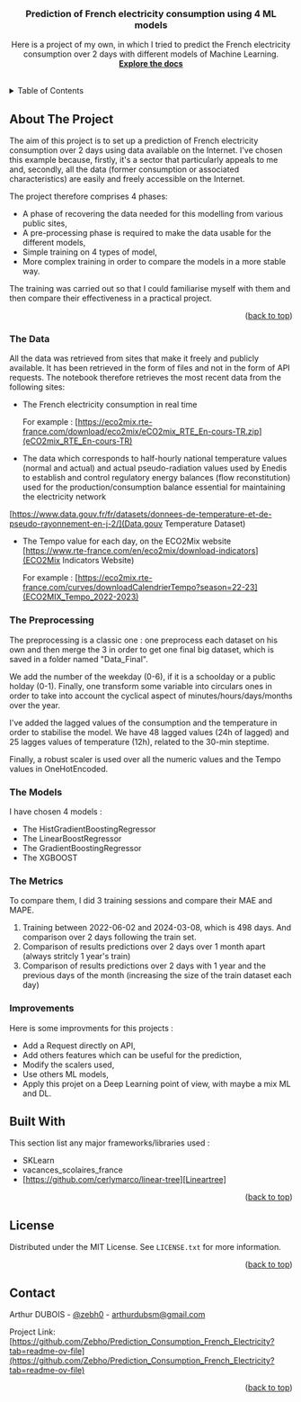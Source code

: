 <!-- Improved compatibility of back to top link: See: https://github.com/othneildrew/Best-README-Template/pull/73 -->
<a name="readme-top"></a>

<!-- PROJECT LOGO -->
<br />
<div align="center">

  <h3 align="center"> Prediction of French electricity consumption using 4 ML models </h3>

  <p align="center">
    Here is a project of my own, in which I tried to predict the French electricity consumption over 2 days with different models of Machine Learning.
    <br />
    <a href="https://github.com/Zebho/Prediction_Consumption_French_Electricity"><strong> Explore the docs </strong></a>
    <br />
    <br />
  </p>
</div>



<!-- TABLE OF CONTENTS -->
<details>
  <summary>Table of Contents</summary>
  <ol>
    <li>
      <a href="#about-the-project">About The Project</a>
      <ul>
        <li><a href="#the-data">The Data</a></li>
      </ul>
      <ul>
        <li><a href="#the-preprocessing">The Preprocessing</a></li>
      </ul>
      <ul>
        <li><a href="#the-models">The Models</a></li>
      </ul>
      <ul>
        <li><a href="#the-metrics">The Metrics</a></li>
      </ul>
      <ul>
        <li><a href="#improvementsh">Improvements</a></li>
      </ul>
    </li>
    <li>
      <a href="#built-with">Built With</a>
    </li>
     <li>
      <a href="#licence">Licence</a>
    </li>
     <li>
      <a href="#contacts">Contacts</a>
    </li>
  </ol>
</details>



<!-- ABOUT THE PROJECT -->
## About The Project
The aim of this project is to set up a prediction of French electricity consumption over 2 days using data available on the Internet. I've chosen this example because, firstly, it's a sector that particularly appeals to me and, secondly, all the data (former consumption or associated characteristics) are easily and freely accessible on the Internet.


The project therefore comprises 4 phases:
* A phase of recovering the data needed for this modelling from various public sites,
* A pre-processing phase is required to make the data usable for the different models,
* Simple training on 4 types of model,
* More complex training in order to compare the models in a more stable way.

The training was carried out so that I could familiarise myself with them and then compare their effectiveness in a practical project.

<p align="right">(<a href="#readme-top">back to top</a>)</p>

### The Data
All the data was retrieved from sites that make it freely and publicly available. It has been retrieved in the form of files and not in the form of API requests. The notebook therefore retrieves the most recent data from the following sites:

* The French electricity consumption in real time

  For example : [https://eco2mix.rte-france.com/download/eco2mix/eCO2mix_RTE_En-cours-TR.zip](eCO2mix_RTE_En-cours-TR)

* The data which corresponds to half-hourly national temperature values (normal and actual) and actual pseudo-radiation values used by Enedis to establish and control regulatory energy balances (flow reconstitution) used for the production/consumption balance essential for maintaining the electricity network

[https://www.data.gouv.fr/fr/datasets/donnees-de-temperature-et-de-pseudo-rayonnement-en-j-2/](Data.gouv Temperature Dataset)
* The Tempo value for each day, on the ECO2Mix website [https://www.rte-france.com/en/eco2mix/download-indicators](ECO2Mix Indicators Website)

  For example : [https://eco2mix.rte-france.com/curves/downloadCalendrierTempo?season=22-23](ECO2MIX_Tempo_2022-2023)


### The Preprocessing
The preprocessing is a classic one : one preprocess each dataset on his own and then merge the 3 in order to get one final big dataset, which is saved in a folder named "Data_Final".

We add the number of the weekday (0-6), if it is a schoolday or a public holday (0-1). Finally, one transform some variable into circulars ones in order to take into account the cyclical aspect of minutes/hours/days/months over the year.

I've added the lagged values of the consumption and the temperature in order to stabilise the model. We have 48 lagged values (24h of lagged) and 25 lagges values of temperature (12h), related to the 30-min steptime.

Finally, a robust scaler is used over all the numeric values and the Tempo values in OneHotEncoded.

### The Models
I have chosen 4 models :
* The HistGradientBoostingRegressor
* The LinearBoostRegressor
* The GradientBoostingRegressor
* The XGBOOST

### The Metrics
To compare them, I did 3 training sessions and compare their MAE and MAPE.
1) Training between 2022-06-02 and 2024-03-08, which is 498 days. And comparison over 2 days following the train set.
2) Comparison of results predictions over 2 days over 1 month apart (always stritcly 1 year's train)
3) Comparison of results predictions over 2 days with 1 year and the previous days of the month (increasing the size of the train dataset each day)

### Improvements
Here is some improvments for this projects :
* Add a Request directly on API,
* Add others features which can be useful for the prediction,
* Modify the scalers used,
* Use others ML models,
* Apply this projet on a Deep Learning point of view, with maybe a mix ML and DL.


## Built With

This section list any major frameworks/libraries used :

* SKLearn
* vacances_scolaires_france
* [https://github.com/cerlymarco/linear-tree][Lineartree]

<p align="right">(<a href="#readme-top">back to top</a>)</p>

<!-- LICENSE -->
## License

Distributed under the MIT License. See `LICENSE.txt` for more information.

<p align="right">(<a href="#readme-top">back to top</a>)</p>



<!-- CONTACT -->
## Contact

Arthur DUBOIS - [@zebh0](https://twitter.com/zebh0) - arthurdubsm@gmail.com

Project Link: [https://github.com/Zebho/Prediction_Consumption_French_Electricity?tab=readme-ov-file](https://github.com/Zebho/Prediction_Consumption_French_Electricity?tab=readme-ov-file)

<p align="right">(<a href="#readme-top">back to top</a>)</p>
